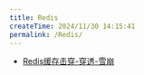 ```yaml
---
title: Redis
createTime: 2024/11/30 14:15:41
permalink: /Redis/
---
```


- [Redis缓存击穿-穿透-雪崩](./Redis缓存击穿-穿透-雪崩/index.md)
